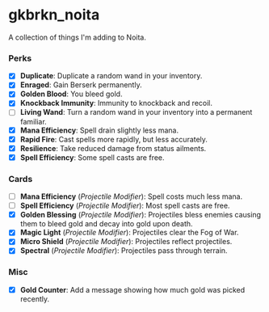 # gkbrkn_noita
A collection of things I'm adding to Noita.

### Perks
- [x] **Duplicate**: Duplicate a random wand in your inventory.
- [x] **Enraged**: Gain Berserk permanently.
- [x] **Golden Blood**: You bleed gold.
- [x] **Knockback Immunity**: Immunity to knockback and recoil.
- [ ] **Living Wand**: Turn a random wand in your inventory into a permanent familiar.
- [x] **Mana Efficiency**: Spell drain slightly less mana.
- [x] **Rapid Fire**: Cast spells more rapidly, but less accurately.
- [x] **Resilience**: Take reduced damage from status ailments.
- [x] **Spell Efficiency**: Some spell casts are free.

### Cards
- [ ] **Mana Efficiency** (*Projectile Modifier*): Spell costs much less mana.
- [ ] **Spell Efficiency** (*Projectile Modifier*): Most spell casts are free.
- [x] **Golden Blessing** (*Projectile Modifier*): Projectiles bless enemies causing them to bleed gold and decay into gold upon death.
- [x] **Magic Light** (*Projectile Modifier*): Projectiles clear the Fog of War.
- [x] **Micro Shield** (*Projectile Modifier*): Projectiles reflect projectiles.
- [x] **Spectral** (*Projectile Modifier*): Projectiles pass through terrain.

### Misc
- [x] **Gold Counter**: Add a message showing how much gold was picked recently.
